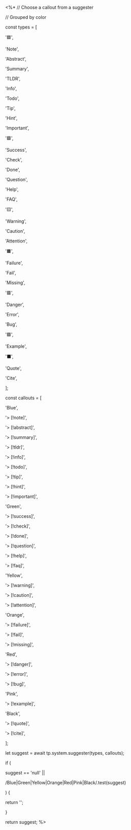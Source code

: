 

<%* 
// Choose a callout from a suggester

// Grouped by color

  

const types = [

'🟦',

'Note',

'Abstract',

'Summary',

'TLDR',

'Info',

'Todo',

'Tip',

'Hint',

'Important',

'🟩',

'Success',

'Check',

'Done',

'Question',

'Help',

'FAQ',

'🟨',

'Warning',

'Caution',

'Attention',

'🟧',

'Failure',

'Fail',

'Missing',

'🟥',

'Danger',

'Error',

'Bug',

'🟪',

'Example',

'⬛️',

'Quote',

'Cite',

];

const callouts = [

'Blue',

'> [!note]',

'> [!abstract]',

'> [!summary]',

'> [!tldr]',

'> [!info]',

'> [!todo]',

'> [!tip]',

'> [!hint]',

'> [!important]',

'Green',

'> [!success]',

'> [!check]',

'> [!done]',

'> [!question]',

'> [!help]',

'> [!faq]',

'Yellow',

'> [!warning]',

'> [!caution]',

'> [!attention]',

'Orange',

'> [!failure]',

'> [!fail]',

'> [!missing]',

'Red',

'> [!danger]',

'> [!error]',

'> [!bug]',

'Pink',

'> [!example]',

'Black',

'> [!quote]',

'> [!cite]',

];

let suggest = await tp.system.suggester(types, callouts);

if (

suggest == 'null' ||

/Blue|Green|Yellow|Orange|Red|Pink|Black/.test(suggest)

) {

return '';

}

return suggest;
%>
